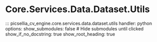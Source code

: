 # Core.Services.Data.Dataset.Utils

::: picsellia_cv_engine.core.services.data.dataset.utils
    handler: python
    options:
        show_submodules: false  # Hide submodules until clicked
        show_if_no_docstring: true
        show_root_heading: true
